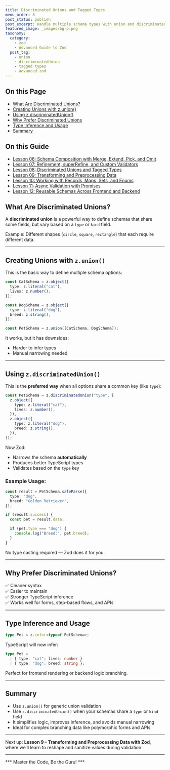 ```yaml
---
title: Discriminated Unions and Tagged Types
menu_order: 8
post_status: publish
post_excerpt: Handle multiple schema types with union and discriminatedUnion for clean branching.
featured_image: _images/bg-p.png
taxonomy:
  category:
    - zod
    - Advanced Guide to Zod
  post_tag:
    - union
    - discriminatedUnion
    - tagged types
    - advanced zod
---
```


<div class="toc" markdown="1">

<div class="otp" markdown="1">

## On this Page

- [What Are Discriminated Unions?](#what-are-discriminated-unions)
- [Creating Unions with z.union()](#creating-unions-with-zunion)
- [Using z.discriminatedUnion()](#using-zdiscriminatedunion)
- [Why Prefer Discriminated Unions](#why-prefer-discriminated-unions)
- [Type Inference and Usage](#type-inference-and-usage)
- [Summary](#summary)

</div>

</div>

<div class="otg" markdown="1">

## On this Guide

- [Lesson 06: Schema Composition with Merge, Extend, Pick, and Omit](./lesson-06-schema-composition-with-merge-extend-pick)
- [Lesson 07: Refinement, superRefine, and Custom Validators](./lesson-07-refinement-superrefine-and-custom-validators)
- [Lesson 08: Discriminated Unions and Tagged Types](./lesson-08-discriminated-unions-and-tagged-types)
- [Lesson 09: Transforming and Preprocessing Data](./lesson-09-transforming-and-preprocessing-data)
- [Lesson 10: Working with Records, Maps, Sets, and Enums](./lesson-10-working-with-records-maps-sets-and)
- [Lesson 11: Async Validation with Promises](./lesson-11-async-validation-with-promises)
- [Lesson 12: Reusable Schemas Across Frontend and Backend](./lesson-12-reusable-schemas-across-frontend-and-backend)

</div>

<div class="guru-main" markdown="1">

## What Are Discriminated Unions?

A **discriminated union** is a powerful way to define schemas that share some fields, but vary based on a `type` or `kind` field.

Example: Different shapes (`circle`, `square`, `rectangle`) that each require different data.

---

## Creating Unions with `z.union()`

This is the basic way to define multiple schema options:

```ts
const CatSchema = z.object({
  type: z.literal("cat"),
  lives: z.number(),
});

const DogSchema = z.object({
  type: z.literal("dog"),
  breed: z.string(),
});

const PetSchema = z.union([CatSchema, DogSchema]);
```

It works, but it has downsides:
- Harder to infer types
- Manual narrowing needed

---

## Using `z.discriminatedUnion()`

This is the **preferred way** when all options share a common key (like `type`):

```ts
const PetSchema = z.discriminatedUnion("type", [
  z.object({
    type: z.literal("cat"),
    lives: z.number(),
  }),
  z.object({
    type: z.literal("dog"),
    breed: z.string(),
  }),
]);
```

Now Zod:
- Narrows the schema **automatically**
- Produces better TypeScript types
- Validates based on the `type` key

### Example Usage:

```ts
const result = PetSchema.safeParse({
  type: "dog",
  breed: "Golden Retriever",
});

if (result.success) {
  const pet = result.data;

  if (pet.type === "dog") {
    console.log("Breed:", pet.breed);
  }
}
```

No type casting required — Zod does it for you.

---

## Why Prefer Discriminated Unions?

✅ Cleaner syntax  
✅ Easier to maintain  
✅ Stronger TypeScript inference  
✅ Works well for forms, step-based flows, and APIs

---

## Type Inference and Usage

```ts
type Pet = z.infer<typeof PetSchema>;
```

TypeScript will now infer:

```ts
type Pet =
  | { type: "cat"; lives: number }
  | { type: "dog"; breed: string };
```

Perfect for frontend rendering or backend logic branching.

---

## Summary

- Use `z.union()` for generic union validation
- Use `z.discriminatedUnion()` when your schemas share a `type` or `kind` field
- It simplifies logic, improves inference, and avoids manual narrowing
- Ideal for complex branching data like polymorphic forms and APIs

---

Next up: **Lesson 9 – Transforming and Preprocessing Data with Zod**, where we’ll learn to reshape and sanitize values during validation.

---

*** Master the Code, Be the Guru! ***

</div>
